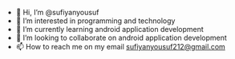 - 👋 Hi, I’m @sufiyanyousuf
- 👀 I’m interested in programming and technology
- 🌱 I’m currently learning android application development
- 💞️ I’m looking to collaborate on android application development
- 📫 How to reach me on my email sufiyanyousuf212@gmail.com

<!---
sufiyanyousuf/sufiyanyousuf is a ✨ special ✨ repository because its `README.md` (this file) appears on your GitHub profile.
You can click the Preview link to take a look at your changes.
--->
